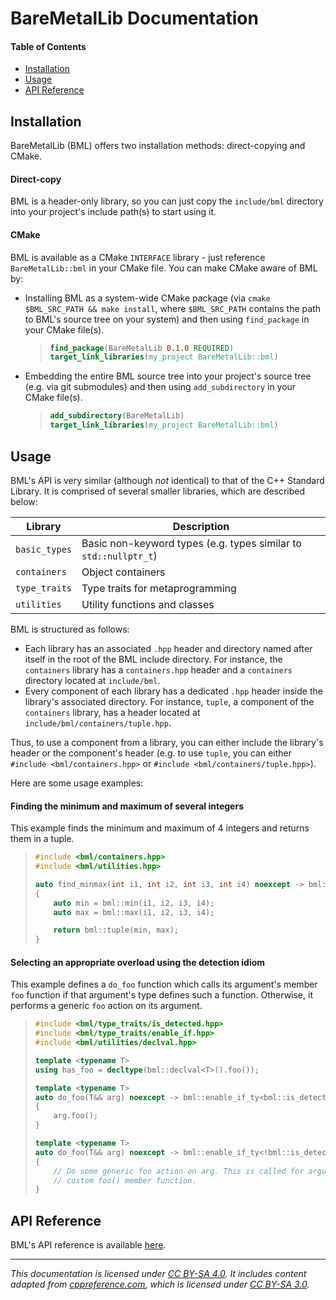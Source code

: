 # BareMetalLib Documentation
#### Table of Contents
- [Installation](#installation)
- [Usage](#usage)
- [API Reference](#api-reference)

## Installation
BareMetalLib (BML) offers two installation methods: direct-copying and CMake.

#### Direct-copy
BML is a header-only library, so you can just copy the `include/bml` directory into your project's
include path(s) to start using it.

#### CMake
BML is available as a CMake `INTERFACE` library - just reference `BareMetalLib::bml` in your CMake
file. You can make CMake aware of BML by:

- Installing BML as a system-wide CMake package (via `cmake $BML_SRC_PATH && make install`, where
  `$BML_SRC_PATH` contains the path to BML's source tree on your system) and then using
  `find_package` in your CMake file(s).

  > ```cmake
  > find_package(BareMetalLib 0.1.0 REQUIRED)
  > target_link_libraries(my_project BareMetalLib::bml)
  > ```

- Embedding the entire BML source tree into your project's source tree (e.g. via git submodules) and
  then using `add_subdirectory` in your CMake file(s).

  > ```cmake
  > add_subdirectory(BareMetalLib)
  > target_link_libraries(my_project BareMetalLib::bml)
  > ```

## Usage
BML's API is very similar (although *not* identical) to that of the C++ Standard Library. It is
comprised of several smaller libraries, which are described below:
                        
| Library       | Description                                                      |
| ------------- | ---------------------------------------------------------------- |
| `basic_types` | Basic non-keyword types (e.g. types similar to `std::nullptr_t`) |
| `containers`  | Object containers                                                |
| `type_traits` | Type traits for metaprogramming                                  |
| `utilities`   | Utility functions and classes                                    |

BML is structured as follows:

- Each library has an associated `.hpp` header and directory named after itself in the root of the
  BML include directory. For instance, the `containers` library has a `containers.hpp` header and a
  `containers` directory located at `include/bml`.
- Every component of each library has a dedicated `.hpp` header inside the library's associated
  directory. For instance, `tuple`, a component of the `containers` library, has a header located at
  `include/bml/containers/tuple.hpp`.

Thus, to use a component from a library, you can either include the library's header or the
component's header (e.g. to use `tuple`, you can either `#include <bml/containers.hpp>` or
`#include <bml/containers/tuple.hpp>`).

Here are some usage examples:

#### Finding the minimum and maximum of several integers
This example finds the minimum and maximum of 4 integers and returns them in a tuple.

> ```c++
> #include <bml/containers.hpp>
> #include <bml/utilities.hpp>
> 
> auto find_minmax(int i1, int i2, int i3, int i4) noexcept -> bml::tuple<int, int>
> {
>     auto min = bml::min(i1, i2, i3, i4);
>     auto max = bml::max(i1, i2, i3, i4);
> 
>     return bml::tuple(min, max);
> }
> ```

#### Selecting an appropriate overload using the detection idiom
This example defines a `do_foo` function which calls its argument's member `foo` function if that
argument's type defines such a function. Otherwise, it performs a generic `foo` action on its
argument.

> ```c++
> #include <bml/type_traits/is_detected.hpp>
> #include <bml/type_traits/enable_if.hpp>
> #include <bml/utilities/declval.hpp>
> 
> template <typename T>
> using has_foo = decltype(bml::declval<T>().foo());
> 
> template <typename T>
> auto do_foo(T&& arg) noexcept -> bml::enable_if_ty<bml::is_detected_v<has_foo, T>>
> {
>     arg.foo();
> }
> 
> template <typename T>
> auto do_foo(T&& arg) noexcept -> bml::enable_if_ty<!bml::is_detected_v<has_foo, T>>
> {
>     // Do some generic foo action on arg. This is called for argument types that do not have a
>     // custom foo() member function.
> }
> ```

## API Reference
BML's API reference is available [here](api/index.md).

---
*This documentation is licensed under [CC BY-SA 4.0][1]. It includes content adapted from
[cppreference.com][2], which is licensed under [CC BY-SA 3.0][3].*

[1]: https://creativecommons.org/licenses/by-sa/4.0
[2]: https://en.cppreference.com
[3]: https://creativecommons.org/licenses/by-sa/3.0
